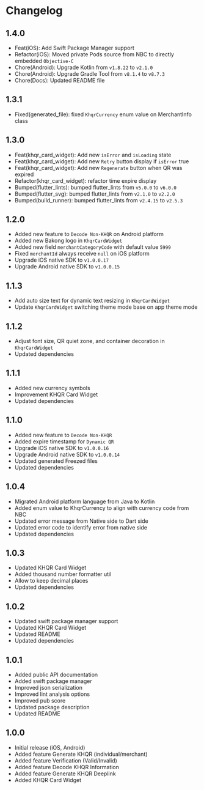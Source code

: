 # Changelog

## 1.4.0
- Feat(iOS): Add Swift Package Manager support
- Refactor(iOS): Moved private Pods source from NBC to directly embedded `Objective-C`
- Chore(Android): Upgrade Kotlin from `v1.8.22` to `v2.1.0`
- Chore(Android): Upgrade Gradle Tool from `v8.1.4` to `v8.7.3`
- Chore(Docs): Updated README file

## 1.3.1
- Fixed(generated_file): fixed `KhqrCurrency` enum value on MerchantInfo class

## 1.3.0
- Feat(khqr_card_widget): Add new `isError` and `isLoading` state
- Feat(khqr_card_widget): Add new `Retry` button display if `isError` true
- Feat(khqr_card_widget): Add new `Regenerate` button when QR was expired
- Refactor(khqr_card_widget): refactor time expire display
- Bumped(flutter_lints): bumped flutter_lints from `v5.0.0` to `v6.0.0`
- Bumped(flutter_svg): bumped flutter_lints from `v2.1.0` to `v2.2.0`
- Bumped(build_runner): bumped flutter_lints from `v2.4.15` to `v2.5.3`

## 1.2.0
- Added new feature to `Decode Non-KHQR` on Android platform
- Added new Bakong logo in `KhqrCardWidget`
- Added new field `merchantCategoryCode` with default value `5999`
- Fixed `merchantId` always receive `null` on iOS platform
- Upgrade iOS native SDK to `v1.0.0.17`
- Upgrade Android native SDK to `v1.0.0.15`

## 1.1.3
- Add auto size text for dynamic text resizing in `KhqrCardWidget`
- Update `KhqrCardWidget` switching theme mode base on app theme mode

## 1.1.2
- Adjust font size, QR quiet zone, and container decoration in `KhqrCardWidget`
- Updated dependencies

## 1.1.1
- Added new currency symbols
- Improvement KHQR Card Widget
- Updated dependencies

## 1.1.0
- Added new feature to `Decode Non-KHQR`
- Added expire timestamp for `Dynamic QR`
- Upgrade iOS native SDK to `v1.0.0.16`
- Upgrade Android native SDK to `v1.0.0.14`
- Updated generated Freezed files
- Updated dependencies

## 1.0.4
- Migrated Android platform language from Java to Kotlin
- Added enum value to KhqrCurrency to align with currency code from NBC
- Updated error message from Native side to Dart side
- Updated error code to identify error from native side
- Updated dependencies

## 1.0.3
- Updated KHQR Card Widget
- Added thousand number formatter util
- Allow to keep decimal places
- Updated dependencies

## 1.0.2
- Updated swift package manager support
- Updated KHQR Card Widget
- Updated README
- Updated dependencies

## 1.0.1
- Added public API documentation
- Added swift package manager
- Improved json serialization
- Improved lint analysis options
- Improved pub score
- Updated package description
- Updated README

## 1.0.0
- Initial release (iOS, Android)
- Added feature Generate KHQR (individual/merchant)
- Added feature Verification (Valid/Invalid)
- Added feature Decode KHQR Information
- Added feature Generate KHQR Deeplink
- Added KHQR Card Widget